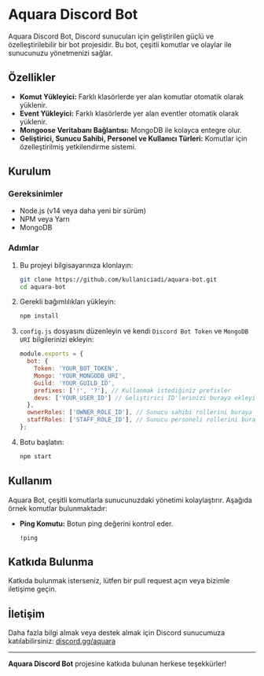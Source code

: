 # Aquara Discord Bot

Aquara Discord Bot, Discord sunucuları için geliştirilen güçlü ve özelleştirilebilir bir bot projesidir. Bu bot, çeşitli komutlar ve olaylar ile sunucunuzu yönetmenizi sağlar.

## Özellikler

- **Komut Yükleyici:** Farklı klasörlerde yer alan komutlar otomatik olarak yüklenir.
- **Event Yükleyici:** Farklı klasörlerde yer alan eventler otomatik olarak yüklenir.
- **Mongoose Veritabanı Bağlantısı:** MongoDB ile kolayca entegre olur.
- **Geliştirici, Sunucu Sahibi, Personel ve Kullanıcı Türleri:** Komutlar için özelleştirilmiş yetkilendirme sistemi.

## Kurulum

### Gereksinimler

- Node.js (v14 veya daha yeni bir sürüm)
- NPM veya Yarn
- MongoDB

### Adımlar

1. Bu projeyi bilgisayarınıza klonlayın:
    ```bash
    git clone https://github.com/kullaniciadi/aquara-bot.git
    cd aquara-bot
    ```

2. Gerekli bağımlılıkları yükleyin:
    ```bash
    npm install
    ```

3. `config.js` dosyasını düzenleyin ve kendi `Discord Bot Token` ve `MongoDB URI` bilgilerinizi ekleyin:
    ```javascript
    module.exports = {
      bot: {
        Token: 'YOUR_BOT_TOKEN',
        Mongo: 'YOUR_MONGODB_URI',
        Guild: 'YOUR_GUILD_ID',
        prefixes: ['!', '?'], // Kullanmak istediğiniz prefixler
        devs: ['YOUR_USER_ID'] // Geliştirici ID'lerinizi buraya ekleyin
      },
      ownerRoles: ['OWNER_ROLE_ID'], // Sunucu sahibi rollerini buraya ekleyin
      staffRoles: ['STAFF_ROLE_ID'], // Sunucu personeli rollerini buraya ekleyin
    };
    ```

4. Botu başlatın:
    ```bash
    npm start
    ```

## Kullanım

Aquara Bot, çeşitli komutlarla sunucunuzdaki yönetimi kolaylaştırır. Aşağıda örnek komutlar bulunmaktadır:

- **Ping Komutu:** Botun ping değerini kontrol eder.
    ```
    !ping
    ```

## Katkıda Bulunma

Katkıda bulunmak isterseniz, lütfen bir pull request açın veya bizimle iletişime geçin.

## İletişim

Daha fazla bilgi almak veya destek almak için Discord sunucumuza katılabilirsiniz: [discord.gg/aquara](https://discord.gg/aquara)

---

**Aquara Discord Bot** projesine katkıda bulunan herkese teşekkürler!
